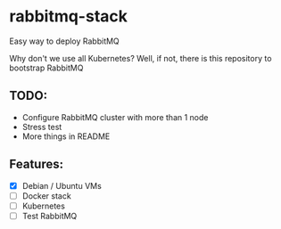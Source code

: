 # rabbitmq-stack

Easy way to deploy RabbitMQ

Why don't we use all Kubernetes? Well, if not, there is this repository to bootstrap RabbitMQ

## TODO: 

- Configure RabbitMQ cluster with more than 1 node
- Stress test
- More things in README

## Features:

- [x] Debian / Ubuntu VMs
- [ ] Docker stack
- [ ] Kubernetes
- [ ] Test RabbitMQ